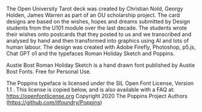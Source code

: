 The Open University Tarot deck was created by Christian Nold, Georgy Holden, James Warren as part of an OU scholarship project. The card designs are based on the wishes, hopes and dreams submitted by Design students from the U101 module over the last decade. The students wrote their wishes onto postcards that they posted to us and we transcribed and analysed by hand and then transformed into graphics using AI and lots of human labour. The design was created with Adobe Firefly, Photoshop, p5.js, Chat GPT o1 and the typefaces Roman Holiday Sketch and Poppins.

Austie Bost Roman Holiday Sketch is a hand drawn font published by Austie Bost Fonts. Free for Personal Use.

The Poppins typeface is licensed under the SIL Open Font License, Version 1.1 . This license is copied below, and is also available with a FAQ at: https://openfontlicense.org
Copyright 2020 The Poppins Project Authors (https://github.com/itfoundry/Poppins)
